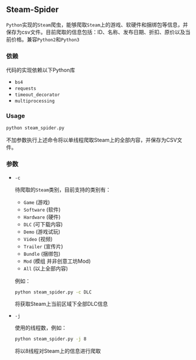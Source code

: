 ## Steam-Spider

`Python`实现的`Steam`爬虫，能够爬取`Steam`上的游戏、软硬件和捆绑包等信息，并保存为csv文件。目前爬取的信息包括：ID、名称、发布日期、折扣、原价以及当前价格。兼容`Python2`和`Python3`

### 依赖

代码的实现依赖以下Python库

- `bs4`
- `requests`
- `timeout_decorator`
- `multiprocessing`

### Usage

``` bash
python steam_spider.py
```
不加参数执行上述命令将以单线程爬取Steam上的全部内容，并保存为CSV文件。

### 参数

- `-c`

    待爬取的`Steam`类别，目前支持的类别有：

    - `Game`      (游戏)
    - `Software`  (软件)
    - `Hardware`  (硬件)
    - `DLC`       (可下载内容)
    - `Demo`      (游戏试玩)
    - `Video`     (视频)
    - `Trailer`   (宣传片)
    - `Bundle`    (捆绑包)
    - `Mod`       (模组 并非创意工坊Mod)
    - `All`       (以上全部内容)

    例如：
    ``` bash
    python steam_spider.py -c DLC
    ```
    将获取Steam上当前区域下全部DLC信息

- `-j`

    使用的线程数，例如：
    ``` bash
    python steam_spider.py -j 8
    ```
    将以8线程对Steam上的信息进行爬取